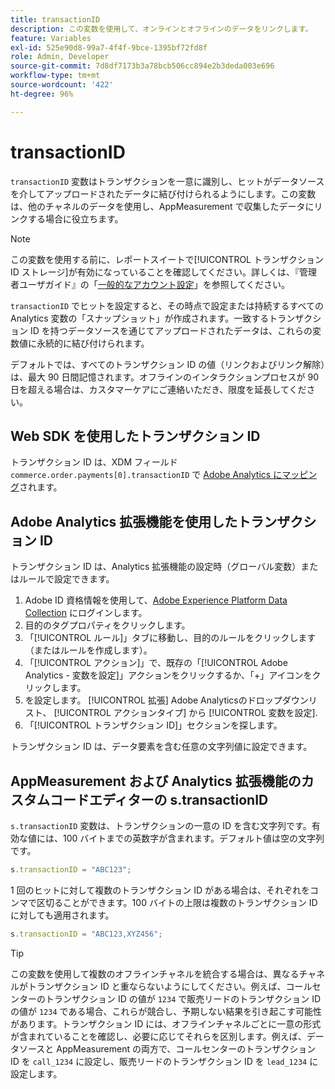 ```yaml
---
title: transactionID
description: この変数を使用して、オンラインとオフラインのデータをリンクします。
feature: Variables
exl-id: 525e90d8-99a7-4f4f-9bce-1395bf72fd8f
role: Admin, Developer
source-git-commit: 7d8df7173b3a78bcb506cc894e2b3deda003e696
workflow-type: tm+mt
source-wordcount: '422'
ht-degree: 96%

---
```


# transactionID

`transactionID` 変数はトランザクションを一意に識別し、ヒットがデータソースを介してアップロードされたデータに結び付けられるようにします。この変数は、他のチャネルのデータを使用し、AppMeasurement で収集したデータにリンクする場合に役立ちます。

>[!NOTE]
>
> この変数を使用する前に、レポートスイートで[!UICONTROL トランザクション ID ストレージ]が有効になっていることを確認してください。詳しくは、『管理者ユーザガイド』の「[一般的なアカウント設定](/help/admin/admin/c-manage-report-suites/c-edit-report-suites/general/general-acct-settings-admin.md)」を参照してください。

`transactionID` でヒットを設定すると、その時点で設定または持続するすべての Analytics 変数の「スナップショット」が作成されます。一致するトランザクション ID を持つデータソースを通じてアップロードされたデータは、これらの変数値に永続的に結び付けられます。

デフォルトでは、すべてのトランザクション ID の値（リンクおよびリンク解除）は、最大 90 日間記憶されます。オフラインのインタラクションプロセスが 90 日を超える場合は、カスタマーケアにご連絡いただき、限度を延長してください。

## Web SDK を使用したトランザクション ID

トランザクション ID は、XDM フィールド `commerce.order.payments[0].transactionID` で [Adobe Analytics にマッピング](https://experienceleague.adobe.com/docs/analytics/implementation/aep-edge/variable-mapping.html?lang=ja)されます。

## Adobe Analytics 拡張機能を使用したトランザクション ID

トランザクション ID は、Analytics 拡張機能の設定時（グローバル変数）またはルールで設定できます。

1. Adobe ID 資格情報を使用して、[Adobe Experience Platform Data Collection](https://experience.adobe.com/data-collection) にログインします。
2. 目的のタグプロパティをクリックします。
3. 「[!UICONTROL ルール]」タブに移動し、目的のルールをクリックします（またはルールを作成します）。
4. 「[!UICONTROL アクション]」で、既存の「[!UICONTROL Adobe Analytics - 変数を設定]」アクションをクリックするか、「+」アイコンをクリックします。
5. を設定します。 [!UICONTROL 拡張] Adobe Analyticsのドロップダウンリスト、 [!UICONTROL アクションタイプ] から [!UICONTROL 変数を設定].
6. 「[!UICONTROL トランザクション ID]」セクションを探します。

トランザクション ID は、データ要素を含む任意の文字列値に設定できます。

## AppMeasurement および Analytics 拡張機能のカスタムコードエディターの s.transactionID

`s.transactionID` 変数は、トランザクションの一意の ID を含む文字列です。有効な値には、100 バイトまでの英数字が含まれます。デフォルト値は空の文字列です。

```js
s.transactionID = "ABC123";
```

1 回のヒットに対して複数のトランザクション ID がある場合は、それぞれをコンマで区切ることができます。100 バイトの上限は複数のトランザクション ID に対しても適用されます。

```js
s.transactionID = "ABC123,XYZ456";
```

>[!TIP]
>
> この変数を使用して複数のオフラインチャネルを統合する場合は、異なるチャネルがトランザクション ID と重ならないようにしてください。例えば、コールセンターのトランザクション ID の値が `1234` で販売リードのトランザクション ID の値が `1234` である場合、これらが競合し、予期しない結果を引き起こす可能性があります。トランザクション ID には、オフラインチャネルごとに一意の形式が含まれていることを確認し、必要に応じてそれらを区別します。例えば、データソースと AppMeasurement の両方で、コールセンターのトランザクション ID を `call_1234` に設定し、販売リードのトランザクション ID を `lead_1234` に設定します。
